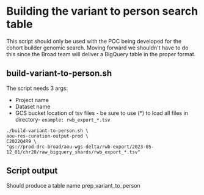# Building the variant to person search table

This script should only be used with the POC being developed for the cohort builder genomic search. Moving forward we shouldn't have to do this since the Broad team will deliver a BigQuery table in the proper format.

## build-variant-to-person.sh

The script needs 3 args:

- Project name
- Dataset name
- GCS bucket location of tsv files - be sure to use (*) to load all files in directory- `example: rwb_export_*.tsv`

```
./build-variant-to-person.sh \
aou-res-curation-output-prod \
C2022Q4R9 \
"gs://prod-drc-broad/aou-wgs-delta/rwb-export/2023-05-12_01/chr20/raw_bigquery_shards/rwb_export_*.tsv"
```

## Script output

Should produce a table name prep_variant_to_person

